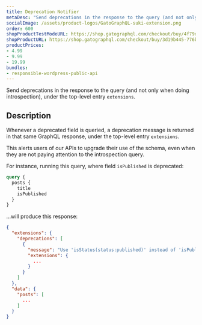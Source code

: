 ```yaml
---
title: Deprecation Notifier
metaDesc: "Send deprecations in the response to the query (and not only when doing introspection)."
socialImage: /assets/product-logos/GatoGraphQL-suki-extension.png
order: 600
shopProductTestModeURL: https://shop.gatographql.com/checkout/buy/4f79d7ce-583b-46b6-93f4-893a8f500754
shopProductURL: https://shop.gatographql.com/checkout/buy/3d19b445-776b-4478-a4ce-c0f79073924b
productPrices:
- 4.99
- 9.99
- 19.99
bundles:
- responsible-wordpress-public-api
---
```


Send deprecations in the response to the query (and not only when doing introspection), under the top-level entry `extensions`.

## Description

Whenever a deprecated field is queried, a deprecation message is returned in that same GraphQL response, under the top-level entry `extensions`.

This alerts users of our APIs to upgrade their use of the schema, even when they are not paying attention to the introspection query.

For instance, running this query, where field `isPublished` is deprecated:

```graphql
query {
  posts {
    title
    isPublished
  }
}
```

...will produce this response:

```json
{
  "extensions": {
    "deprecations": [
      {
        "message": "Use 'isStatus(status:published)' instead of 'isPublished'",
        "extensions": {
          ...
        }
      }
    ]
  },
  "data": {
    "posts": [
      ...
    ]
  }
}
```

<!-- ## Bundles including extension

- [“All in One Toolbox for WordPress” Bundle](../../bundles/all-in-one-toolbox-for-wordpress)
- [“Responsible WordPress Public API” Bundle](../../bundles/responsible-wordpress-public-api) -->
